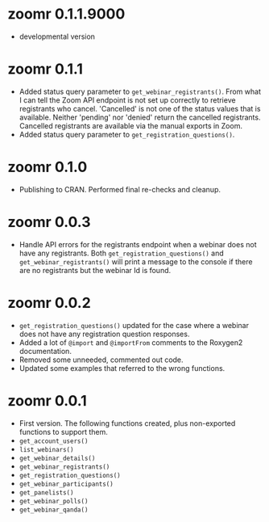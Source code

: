 # zoomr 0.1.1.9000

* developmental version

# zoomr 0.1.1

* Added status query parameter to `get_webinar_registrants()`. From what I can tell the Zoom API endpoint is not set up correctly to retrieve registrants who cancel. 'Cancelled' is not one of the status values that is available. Neither 'pending' nor 'denied' return the cancelled registrants. Cancelled registrants are available via the manual exports in Zoom.
* Added status query parameter to `get_registration_questions()`.

# zoomr 0.1.0

* Publishing to CRAN. Performed final re-checks and cleanup.


# zoomr 0.0.3

* Handle API errors for the registrants endpoint when a webinar does not have any registrants. Both `get_registration_questions()` and `get_webinar_registrants()` will print a message to the console if there are no registrants but the webinar Id is found.


# zoomr 0.0.2

* `get_registration_questions()` updated for the case where a webinar does not have any registration question responses.
* Added a lot of `@import` and `@importFrom` comments to the Roxygen2 documentation.
* Removed some unneeded, commented out code.
* Updated some examples that referred to the wrong functions.


# zoomr 0.0.1

* First version. The following functions created, plus non-exported functions to support them.
* `get_account_users()`
* `list_webinars()`
* `get_webinar_details()`
* `get_webinar_registrants()`
* `get_registration_questions()`
* `get_webinar_participants()`
* `get_panelists()`
* `get_webinar_polls()`
* `get_webinar_qanda()`